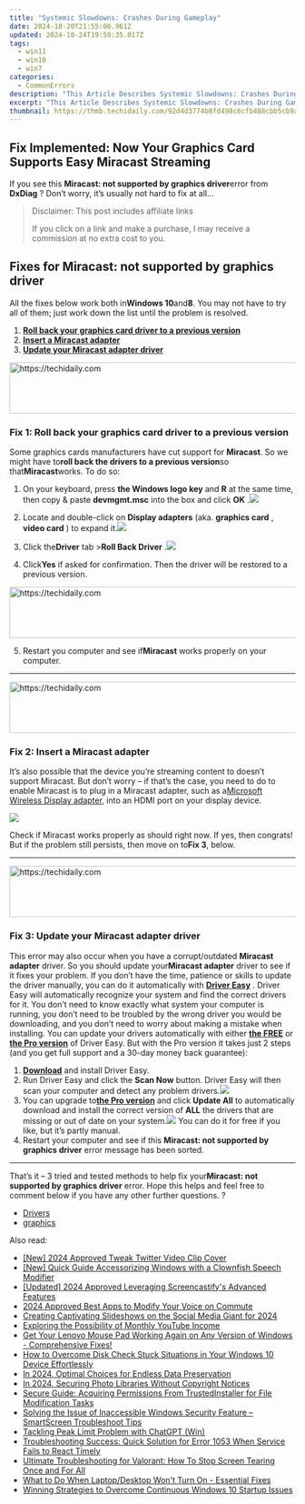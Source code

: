 ```yaml
---
title: "Systemic Slowdowns: Crashes During Gameplay"
date: 2024-10-20T21:55:06.961Z
updated: 2024-10-24T19:59:35.017Z
tags:
  - win11
  - win10
  - win7
categories:
  - CommonErrors
description: "This Article Describes Systemic Slowdowns: Crashes During Gameplay"
excerpt: "This Article Describes Systemic Slowdowns: Crashes During Gameplay"
thumbnail: https://thmb.techidaily.com/92d4d3774b8fd498c6cfb488cbb5cb9a7cceb0aea3bc2d6cdbbe36e4703b4b56.jpg
---
```


## Fix Implemented: Now Your Graphics Card Supports Easy Miracast Streaming

If you see this **Miracast: not supported by graphics driver**error from **DxDiag** ? Don’t worry, it’s usually not hard to fix at all…

>  Disclaimer: This post includes affiliate links
>
>  If you click on a link and make a purchase, I may receive a commission at no extra cost to you.
>

## Fixes for Miracast: not supported by graphics driver

All the fixes below work both in**Windows 10**and**8**. You may not have to try all of them; just work down the list until the problem is resolved.

1. **[Roll back your graphics card driver to a previous version](https://tools.techidaily.com/drivereasy/download/)**
2. **[Insert a Miracast adapter](https://tools.techidaily.com/drivereasy/download/)**
3. **[Update your Miracast adapter driver](https://tools.techidaily.com/drivereasy/download/)**

<!-- affiliate ads begin -->
<a href="https://aligracehair.sjv.io/c/5597632/1972684/19272" target="_top" id="1972684">
  <img src="//a.impactradius-go.com/display-ad/19272-1972684" border="0" alt="https://techidaily.com" width="728" height="90"/>
</a>
<img height="0" width="0" src="https://aligracehair.sjv.io/i/5597632/1972684/19272" style="position:absolute;visibility:hidden;" border="0" />
<!-- affiliate ads end -->

### Fix 1: Roll back your graphics card driver to a previous version

Some graphics cards manufacturers have cut support for **Miracast**. So we might have to**roll back the drivers to a previous version**so that**Miracast**works. To do so:

1. On your keyboard, press  **the Windows logo key**  and   **R** at the same time, then copy & paste **devmgmt.msc**  into the box and click  **OK**  .![](https://images.drivereasy.com/wp-content/uploads/2018/05/img_5afb9c1b96ba9.png)
2. Locate and double-click on **Display adapters**  (aka. **graphics card** , **video card** ) to expand it.![](https://images.drivereasy.com/wp-content/uploads/2018/07/img_5b42e2baf0279.jpg)

3. Click the**Driver** tab >**Roll Back Driver** .![](https://images.drivereasy.com/wp-content/uploads/2018/07/img_5b42e27a083b7.jpg)
4. Click**Yes** if asked for confirmation. Then the driver will be restored to a previous version.

<!-- affiliate ads begin -->
<a href="https://aligracehair.sjv.io/c/5597632/2036501/19272" target="_top" id="2036501">
  <img src="//a.impactradius-go.com/display-ad/19272-2036501" border="0" alt="https://techidaily.com" width="728" height="90"/>
</a>
<img height="0" width="0" src="https://aligracehair.sjv.io/i/5597632/2036501/19272" style="position:absolute;visibility:hidden;" border="0" />
<!-- affiliate ads end -->

5. Restart you computer and see if**Miracast** works properly on your computer.

---

<!-- affiliate ads begin -->
<a href="https://appsumo.8odi.net/c/5597632/2123733/7443" target="_top" id="2123733">
  <img src="//a.impactradius-go.com/display-ad/7443-2123733" border="0" alt="https://techidaily.com" width="728" height="90"/>
</a>
<img height="0" width="0" src="https://appsumo.8odi.net/i/5597632/2123733/7443" style="position:absolute;visibility:hidden;" border="0" />
<!-- affiliate ads end -->

### Fix 2: Insert a **Miracast adapter**

It’s also possible that the device you’re streaming content to doesn’t support Miracast. But don’t worry – if that’s the case, you need to do to enable Miracast is to plug in a Miracast adapter, such as a[Microsoft Wireless Display adapter](https://www.amazon.com/Microsoft-Wireless-Display-Adapter-P3Q-00001/dp/B01AZC3J3M/ref=sr%5F1%5F1%5Fsspa?s=electronics&ie=UTF8&qid=1542013017&sr=1-1-spons&keywords=Microsoft+Wireless+Display+Adapter&psc=1&tag=drivereasycom-20), into an HDMI port on your display device.

![](https://images.drivereasy.com/wp-content/uploads/2018/11/img_5be94122c9d87.jpg)

Check if Miracast works properly as should right now. If yes, then congrats! But if the problem still persists, then move on to**Fix 3**, below.

---

<!-- affiliate ads begin -->
<a href="https://dhgate.sjv.io/c/5597632/1186802/12108" target="_top" id="1186802">
  <img src="//a.impactradius-go.com/display-ad/12108-1186802" border="0" alt="https://techidaily.com" width="728" height="90"/>
</a>
<img height="0" width="0" src="https://dhgate.sjv.io/i/5597632/1186802/12108" style="position:absolute;visibility:hidden;" border="0" />
<!-- affiliate ads end -->

### Fix 3: Update your **Miracast adapter** driver

This error may also occur when you have a corrupt/outdated **Miracast adapter** driver.  So you should update your**Miracast adapter** driver  to see if it fixes your problem. If you don’t have the time, patience or skills to update the driver manually, you can do it automatically with **[Driver Easy](https://tools.techidaily.com/drivereasy/download/)** .  Driver Easy will automatically recognize your system and find the correct drivers for it. You don’t need to know exactly what system your computer is running, you don’t need to be troubled by the wrong driver you would be downloading, and you don’t need to worry about making a mistake when installing.  You can update your drivers automatically with either **[the FREE](https://tools.techidaily.com/drivereasy/download/)**  or **[the Pro version](https://tools.techidaily.com/drivereasy/download/)**  of Driver Easy. But with the Pro version it takes just 2 steps (and you get full support and a 30-day money back guarantee):

1. **[Download](https://tools.techidaily.com/drivereasy/download/)**  and install Driver Easy.
2. Run Driver Easy and click the **Scan Now** button. Driver Easy will then scan your computer and detect any problem drivers.![](https://images.drivereasy.com/wp-content/uploads/2018/07/img_5b43060ad35f9.jpg)
3. You can upgrade to[**the Pro version**](https://tools.techidaily.com/drivereasy/download/)  and click **Update All** to automatically download and install the correct version of **ALL**  the drivers that are missing or out of date on your system.![](https://images.drivereasy.com/wp-content/uploads/2018/07/img_5b43066ed2b95.jpg) You can do it for free if you like, but it’s partly manual.
4. Restart your computer and see if this **Miracast: not supported by graphics driver** error message has been sorted.

---

That’s it  – 3 tried and tested methods to help fix your**Miracast: not supported by graphics driver** error. Hope this helps and feel free to comment below if you have any other further questions. ?

* [Drivers](https://tools.techidaily.com/drivereasy/download/)
* [graphics](https://tools.techidaily.com/drivereasy/download/)

<ins class="adsbygoogle"
     style="display:block"
     data-ad-format="autorelaxed"
     data-ad-client="ca-pub-7571918770474297"
     data-ad-slot="1223367746"></ins>

<ins class="adsbygoogle"
     style="display:block"
     data-ad-client="ca-pub-7571918770474297"
     data-ad-slot="8358498916"
     data-ad-format="auto"
     data-full-width-responsive="true"></ins>

<span class="atpl-alsoreadstyle">Also read:</span>
<div><ul>
<li><a href="https://twitter-videos.techidaily.com/new-2024-approved-tweak-twitter-video-clip-cover/"><u>[New] 2024 Approved Tweak Twitter Video Clip Cover</u></a></li>
<li><a href="https://fox-glue.techidaily.com/new-quick-guide-accessorizing-windows-with-a-clownfish-speech-modifier/"><u>[New] Quick Guide Accessorizing Windows with a Clownfish Speech Modifier</u></a></li>
<li><a href="https://video-capture.techidaily.com/updated-2024-approved-leveraging-screencastifys-advanced-features/"><u>[Updated] 2024 Approved Leveraging Screencastify's Advanced Features</u></a></li>
<li><a href="https://visual-screen-recording.techidaily.com/2024-approved-best-apps-to-modify-your-voice-on-commute/"><u>2024 Approved Best Apps to Modify Your Voice on Commute</u></a></li>
<li><a href="https://facebook-clips.techidaily.com/creating-captivating-slideshows-on-the-social-media-giant-for-2024/"><u>Creating Captivating Slideshows on the Social Media Giant for 2024</u></a></li>
<li><a href="https://youtube-webster.techidaily.com/ring-the-possibility-of-monthly-youtube-income/"><u>Exploring the Possibility of Monthly YouTube Income</u></a></li>
<li><a href="https://common-error.techidaily.com/get-your-lenovo-mouse-pad-working-again-on-any-version-of-windows-comprehensive-fixes/"><u>Get Your Lenovo Mouse Pad Working Again on Any Version of Windows - Comprehensive Fixes!</u></a></li>
<li><a href="https://common-error.techidaily.com/how-to-overcome-disk-check-stuck-situations-in-your-windows-10-device-effortlessly/"><u>How to Overcome Disk Check Stuck Situations in Your Windows 10 Device Effortlessly</u></a></li>
<li><a href="https://fox-glue.techidaily.com/in-2024-optimal-choices-for-endless-data-preservation/"><u>In 2024, Optimal Choices for Endless Data Preservation</u></a></li>
<li><a href="https://extra-guidance.techidaily.com/in-2024-securing-photo-libraries-without-copyright-notices/"><u>In 2024, Securing Photo Libraries Without Copyright Notices</u></a></li>
<li><a href="https://common-error.techidaily.com/secure-guide-acquiring-permissions-from-trustedinstaller-for-file-modification-tasks/"><u>Secure Guide: Acquiring Permissions From TrustedInstaller for File Modification Tasks</u></a></li>
<li><a href="https://common-error.techidaily.com/solving-the-issue-of-inaccessible-windows-security-feature-smartscreen-troubleshoot-tips/"><u>Solving the Issue of Inaccessible Windows Security Feature – SmartScreen Troubleshoot Tips</u></a></li>
<li><a href="https://tech-haven.techidaily.com/tackling-peak-limit-problem-with-chatgpt-win/"><u>Tackling Peak Limit Problem with ChatGPT (Win)</u></a></li>
<li><a href="https://common-error.techidaily.com/troubleshooting-success-quick-solution-for-error-1053-when-service-fails-to-react-timely/"><u>Troubleshooting Success: Quick Solution for Error 1053 When Service Fails to React Timely</u></a></li>
<li><a href="https://common-error.techidaily.com/ultimate-troubleshooting-for-valorant-how-to-stop-screen-tearing-once-and-for-all/"><u>Ultimate Troubleshooting for Valorant: How To Stop Screen Tearing Once and For All</u></a></li>
<li><a href="https://common-error.techidaily.com/what-to-do-when-laptopdesktop-wont-turn-on-essential-fixes/"><u>What to Do When Laptop/Desktop Won't Turn On - Essential Fixes</u></a></li>
<li><a href="https://common-error.techidaily.com/winning-strategies-to-overcome-continuous-windows-10-startup-issues/"><u>Winning Strategies to Overcome Continuous Windows 10 Startup Issues</u></a></li>
</ul></div>

